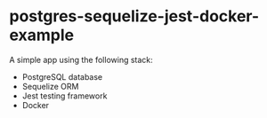 # postgres-sequelize-jest-docker-example

A simple app using the following stack:

- PostgreSQL database
- Sequelize ORM
- Jest testing framework
- Docker

